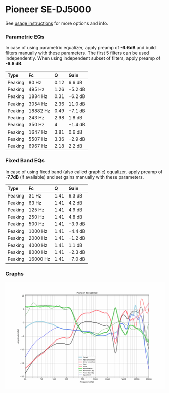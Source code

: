 # Pioneer SE-DJ5000
See [usage instructions](https://github.com/jaakkopasanen/AutoEq#usage) for more options and info.

### Parametric EQs
In case of using parametric equalizer, apply preamp of **-6.6dB** and build filters manually
with these parameters. The first 5 filters can be used independently.
When using independent subset of filters, apply preamp of **-6.6 dB**.

| Type    | Fc       |    Q | Gain    |
|:--------|:---------|:-----|:--------|
| Peaking | 80 Hz    | 0.12 | 6.6 dB  |
| Peaking | 495 Hz   | 1.26 | -5.2 dB |
| Peaking | 1884 Hz  | 0.31 | -6.2 dB |
| Peaking | 3054 Hz  | 2.36 | 11.0 dB |
| Peaking | 18882 Hz | 0.49 | -7.1 dB |
| Peaking | 243 Hz   | 2.98 | 1.8 dB  |
| Peaking | 350 Hz   | 4    | -1.4 dB |
| Peaking | 1647 Hz  | 3.81 | 0.6 dB  |
| Peaking | 5507 Hz  | 3.36 | -2.9 dB |
| Peaking | 6967 Hz  | 2.18 | 2.2 dB  |

### Fixed Band EQs
In case of using fixed band (also called graphic) equalizer, apply preamp of **-7.7dB**
(if available) and set gains manually with these parameters.

| Type    | Fc       |    Q | Gain    |
|:--------|:---------|:-----|:--------|
| Peaking | 31 Hz    | 1.41 | 6.3 dB  |
| Peaking | 63 Hz    | 1.41 | 4.2 dB  |
| Peaking | 125 Hz   | 1.41 | 4.9 dB  |
| Peaking | 250 Hz   | 1.41 | 4.8 dB  |
| Peaking | 500 Hz   | 1.41 | -3.9 dB |
| Peaking | 1000 Hz  | 1.41 | -4.4 dB |
| Peaking | 2000 Hz  | 1.41 | -1.2 dB |
| Peaking | 4000 Hz  | 1.41 | 1.1 dB  |
| Peaking | 8000 Hz  | 1.41 | -2.3 dB |
| Peaking | 16000 Hz | 1.41 | -7.0 dB |

### Graphs
![](./Pioneer%20SE-DJ5000.png)